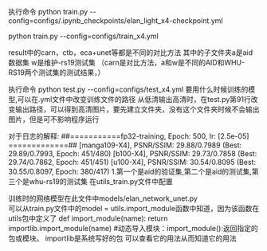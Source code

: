 执行命令  python train.py --config=configs/.ipynb_checkpoints/elan_light_x4-checkpoint.yml

python train.py --config=configs/train_x4.yml

result中的carn，ctb，eca+unet等都是不同的对比方法  其中的子文件夹a是aid数据集 w是维护-rs19测试集
（carn是对比方法，a和w是不同的AID和WHU-RS19两个测试集的测试结果，）

执行命令   python test.py --config=configs/test_x4.yml   要用什么时候训练的模型,可以在.yml文件中改变训练文件的路径
从低清输出高清时，在test.py第91行改变输出路径，可以得到高清图片，要先建立文件夹，没有这个文件夹时候不会输出图片，但是可不影响程序运行
   


对于日志的解释:
##===========fp32-training, Epoch: 500, lr: [2.5e-05] =============##
[manga109-X4], PSNR/SSIM: 29.88/0.7989 (Best: 29.89/0.7993, Epoch: 451/480)
[b100-X4], PSNR/SSIM: 29.73/0.7858 (Best: 29.74/0.7862, Epoch: 451/451)
[u100-X4], PSNR/SSIM: 30.54/0.8095 (Best: 30.55/0.8097, Epoch: 380/417)
1.第一个是aid的验证集,第二个是aid的测试集,第三个是whu-rs19的测试集    在utils_train.py文件中配置



训练时的网络模型在此文件中models/elan_network_unet.py   
可以从train.py文件中的model = utils.import_module函数中知道，因为该函数在utils包中定义了
def import_module(name):
    return importlib.import_module(name)  #动态导入模块：import_module():返回指定的包或模块。
importlib是系统写好的包  可以查看它的用法从而知道它的用法